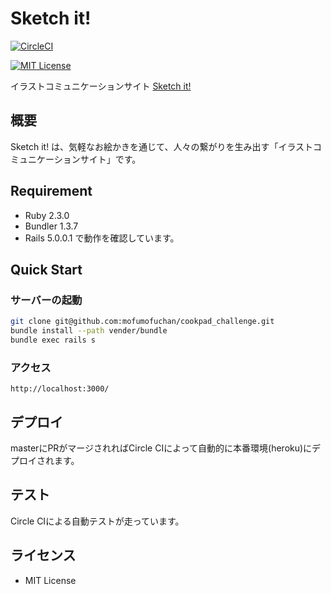 Sketch it!
===

[![CircleCI](https://circleci.com/gh/mofumofuchan/cookpad_challenge/tree/master.svg?style=svg)](https://circleci.com/gh/mofumofuchan/cookpad_challenge/tree/master)

[![MIT License](http://img.shields.io/badge/license-MIT-blue.svg?style=flat)](LICENSE)

イラストコミュニケーションサイト
[Sketch it!](https://raw.githubusercontent.com/mofumofuchan/cookpad_challenge/master/app/assets/images/logo.png)
## 概要
Sketch it! は、気軽なお絵かきを通じて、人々の繋がりを生み出す「イラストコミュニケーションサイト」です。

## Requirement
- Ruby 2.3.0
- Bundler 1.3.7
- Rails 5.0.0.1
で動作を確認しています。

## Quick Start

### サーバーの起動
```sh
git clone git@github.com:mofumofuchan/cookpad_challenge.git
bundle install --path vender/bundle
bundle exec rails s
```
### アクセス
``http://localhost:3000/``

## デプロイ
masterにPRがマージされればCircle CIによって自動的に本番環境(heroku)にデプロイされます。

## テスト
Circle CIによる自動テストが走っています。

## ライセンス
- MIT License
